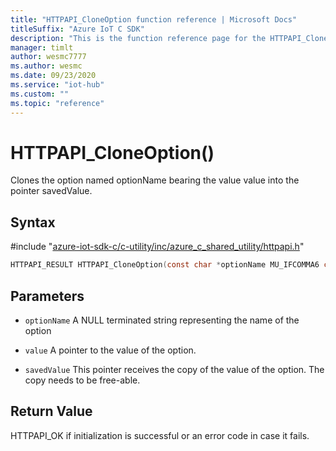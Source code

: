 ```yaml
---                             
title: "HTTPAPI_CloneOption function reference | Microsoft Docs" 
titleSuffix: "Azure IoT C SDK"            
description: "This is the function reference page for the HTTPAPI_CloneOption() function in the Azure IoT C SDK. This SDK is used with Azure IoT Hub and Azure IoT Hub Device Provisioning Service"            
manager: timlt                 
author: wesmc7777              
ms.author: wesmc               
ms.date: 09/23/2020                    
ms.service: "iot-hub"             
ms.custom: ""                
ms.topic: "reference"        
---                            
```


# HTTPAPI_CloneOption()

Clones the option named optionName bearing the value value into the pointer savedValue.

## Syntax

\#include "[azure-iot-sdk-c/c-utility/inc/azure_c_shared_utility/httpapi.h](../httpapi-h.md)"  
```C
HTTPAPI_RESULT HTTPAPI_CloneOption(const char *optionName MU_IFCOMMA6 const void *value MU_IFCOMMA4 const void **savedValue  MU_IFCOMMA2);
```

## Parameters
* `optionName` A NULL terminated string representing the name of the option 

* `value` A pointer to the value of the option. 

* `savedValue` This pointer receives the copy of the value of the option. The copy needs to be free-able.

## Return Value
HTTPAPI_OK if initialization is successful or an error code in case it fails.

